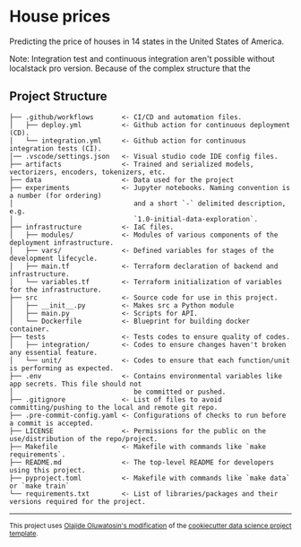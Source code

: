 House prices
==============================

Predicting the price of houses in 14 states in the United States of America.


Note: Integration test and continuous integration aren't possible without localstack pro version. Because of the complex structure that the

Project Structure
------------
    ├── .github/workflows       <- CI/CD and automation files.
    │   ├── deploy.yml          <- Github action for continuous deployment (CD).
    │   └── integration.yml     <- Github action for continuous integration tests (CI).
    │── .vscode/settings.json   <- Visual studio code IDE config files.
    ├── artifacts               <- Trained and serialized models, vectorizers, encoders, tokenizers, etc.
    ├── data                    <- Data used for the project
    ├── experiments             <- Jupyter notebooks. Naming convention is a number (for ordering)
    │                              and a short `-` delimited description, e.g.
    │                              `1.0-initial-data-exploration`.
    ├── infrastructure          <- IaC files.
    │   ├── modules/            <- Modules of various components of the deployment infrastructure.
    │   ├── vars/               <- Defined variables for stages of the development lifecycle.
    │   ├── main.tf             <- Terraform declaration of backend and infrastructure.
    │   └── variables.tf        <- Terraform initialization of variables for the infrastructure.
    ├── src                     <- Source code for use in this project.
    │   ├── __init__.py         <- Makes src a Python module
    │   ├── main.py             <- Scripts for API.
    │   └── Dockerfile          <- Blueprint for building docker container.
    ├── tests                   <- Tests codes to ensure quality of codes.
    │   ├── integration/        <- Codes to ensure changes haven't broken any essential feature.
    │   └── unit/               <- Codes to ensure that each function/unit is performing as expected.
    ├── .env                    <- Contains environmental variables like app secrets. This file should not
    │                              be committed or pushed.
    ├── .gitignore              <- List of files to avoid committing/pushing to the local and remote git repo.
    ├── .pre-commit-config.yaml <- Configurations of checks to run before a commit is accepted.
    ├── LICENSE                 <- Permissions for the public on the use/distribution of the repo/project.
    ├── Makefile                <- Makefile with commands like `make requirements`.
    ├── README.md               <- The top-level README for developers using this project.
    ├── pyproject.toml          <- Makefile with commands like `make data` or `make train`
    └── requirements.txt        <- List of libraries/packages and their versions required for the project.


--------

<p><small>This project uses <a target="_blank" href="https://github.com/heisguyy/cookiecutter-data-science">Olajide Oluwatosin's modification</a> of the <a target="_blank" href="https://drivendata.github.io/cookiecutter-data-science/">cookiecutter data science project template</a>.
